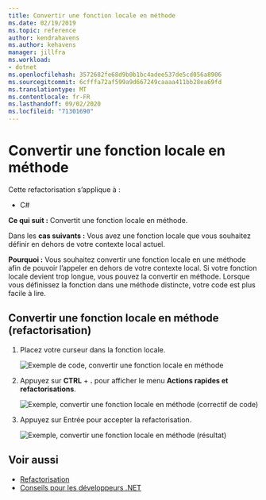 ```yaml
---
title: Convertir une fonction locale en méthode
ms.date: 02/19/2019
ms.topic: reference
author: kendrahavens
ms.author: kehavens
manager: jillfra
ms.workload:
- dotnet
ms.openlocfilehash: 3572682fe68d9b0b1bc4adee537de5cd056a8906
ms.sourcegitcommit: 6cfffa72af599a9d667249caaaa411bb28ea69fd
ms.translationtype: MT
ms.contentlocale: fr-FR
ms.lasthandoff: 09/02/2020
ms.locfileid: "71301690"
---
```

# <a name="convert-a-local-function-to-a-method"></a>Convertir une fonction locale en méthode

Cette refactorisation s’applique à :

- C#

**Ce qui suit :** Convertit une fonction locale en méthode.

Dans les **cas suivants :** Vous avez une fonction locale que vous souhaitez définir en dehors de votre contexte local actuel.

**Pourquoi :** Vous souhaitez convertir une fonction locale en une méthode afin de pouvoir l’appeler en dehors de votre contexte local. Si votre fonction locale devient trop longue, vous pouvez la convertir en méthode. Lorsque vous définissez la fonction dans une méthode distincte, votre code est plus facile à lire.

## <a name="convert-local-function-to-method-refactoring"></a>Convertir une fonction locale en méthode (refactorisation)

1. Placez votre curseur dans la fonction locale.

    ![Exemple de code, convertir une fonction locale en méthode](media/convert-local-function-to-method.png)

2. Appuyez sur **CTRL** + **.** pour afficher le menu **Actions rapides et refactorisations**.

    ![Exemple, convertir une fonction locale en méthode (correctif de code)](media/convert-local-function-to-method-codefix.png)

2. Appuyez sur Entrée pour accepter la refactorisation.

    ![Exemple, convertir une fonction locale en méthode (résultat)](media/convert-local-function-to-method-result.png)

## <a name="see-also"></a>Voir aussi

- [Refactorisation](../refactoring-in-visual-studio.md)
- [Conseils pour les développeurs .NET](../csharp-developer-productivity.md)
